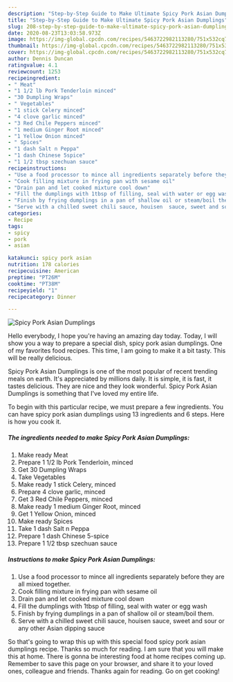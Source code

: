 ```yaml
---
description: "Step-by-Step Guide to Make Ultimate Spicy Pork Asian Dumplings"
title: "Step-by-Step Guide to Make Ultimate Spicy Pork Asian Dumplings"
slug: 208-step-by-step-guide-to-make-ultimate-spicy-pork-asian-dumplings
date: 2020-08-23T13:03:58.973Z
image: https://img-global.cpcdn.com/recipes/5463722982113280/751x532cq70/spicy-pork-asian-dumplings-recipe-main-photo.jpg
thumbnail: https://img-global.cpcdn.com/recipes/5463722982113280/751x532cq70/spicy-pork-asian-dumplings-recipe-main-photo.jpg
cover: https://img-global.cpcdn.com/recipes/5463722982113280/751x532cq70/spicy-pork-asian-dumplings-recipe-main-photo.jpg
author: Dennis Duncan
ratingvalue: 4.1
reviewcount: 1253
recipeingredient:
- " Meat"
- "1 1/2 lb Pork Tenderloin minced"
- "30 Dumpling Wraps"
- " Vegetables"
- "1 stick Celery minced"
- "4 clove garlic minced"
- "3 Red Chile Peppers minced"
- "1 medium Ginger Root minced"
- "1 Yellow Onion minced"
- " Spices"
- "1 dash Salt n Peppa"
- "1 dash Chinese 5spice"
- "1 1/2 tbsp szechuan sauce"
recipeinstructions:
- "Use a food processor to mince all ingredients separately before they are all mixed together."
- "Cook filling mixture in frying pan with sesame oil"
- "Drain pan and let cooked mixture cool down"
- "Fill the dumplings with 1tbsp of filling, seal with water or egg wash"
- "Finish by frying dumplings in a pan of shallow oil or steam/boil them."
- "Serve with a chilled sweet chili sauce, houisen  sauce, sweet and sour or any other Asian dipping sauce"
categories:
- Recipe
tags:
- spicy
- pork
- asian

katakunci: spicy pork asian 
nutrition: 178 calories
recipecuisine: American
preptime: "PT26M"
cooktime: "PT38M"
recipeyield: "1"
recipecategory: Dinner

---
```



![Spicy Pork Asian Dumplings](https://img-global.cpcdn.com/recipes/5463722982113280/751x532cq70/spicy-pork-asian-dumplings-recipe-main-photo.jpg)

Hello everybody, I hope you're having an amazing day today. Today, I will show you a way to prepare a special dish, spicy pork asian dumplings. One of my favorites food recipes. This time, I am going to make it a bit tasty. This will be really delicious.



Spicy Pork Asian Dumplings is one of the most popular of recent trending meals on earth. It's appreciated by millions daily. It is simple, it is fast, it tastes delicious. They are nice and they look wonderful. Spicy Pork Asian Dumplings is something that I've loved my entire life.


To begin with this particular recipe, we must prepare a few ingredients. You can have spicy pork asian dumplings using 13 ingredients and 6 steps. Here is how you cook it.

<!--inarticleads1-->

##### The ingredients needed to make Spicy Pork Asian Dumplings:

1. Make ready  Meat
1. Prepare 1 1/2 lb Pork Tenderloin, minced
1. Get 30 Dumpling Wraps
1. Take  Vegetables
1. Make ready 1 stick Celery, minced
1. Prepare 4 clove garlic, minced
1. Get 3 Red Chile Peppers, minced
1. Make ready 1 medium Ginger Root, minced
1. Get 1 Yellow Onion, minced
1. Make ready  Spices
1. Take 1 dash Salt n Peppa
1. Prepare 1 dash Chinese 5-spice
1. Prepare 1 1/2 tbsp szechuan sauce




<!--inarticleads2-->

##### Instructions to make Spicy Pork Asian Dumplings:

1. Use a food processor to mince all ingredients separately before they are all mixed together.
1. Cook filling mixture in frying pan with sesame oil
1. Drain pan and let cooked mixture cool down
1. Fill the dumplings with 1tbsp of filling, seal with water or egg wash
1. Finish by frying dumplings in a pan of shallow oil or steam/boil them.
1. Serve with a chilled sweet chili sauce, houisen  sauce, sweet and sour or any other Asian dipping sauce




So that's going to wrap this up with this special food spicy pork asian dumplings recipe. Thanks so much for reading. I am sure that you will make this at home. There is gonna be interesting food at home recipes coming up. Remember to save this page on your browser, and share it to your loved ones, colleague and friends. Thanks again for reading. Go on get cooking!
